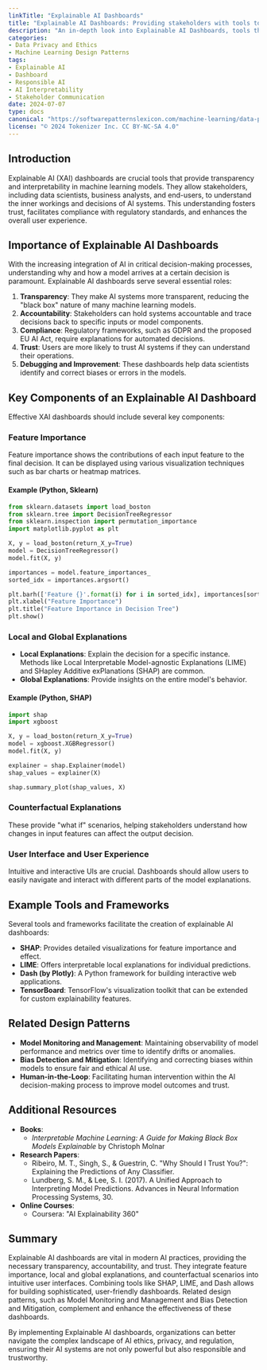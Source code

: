 ```yaml
---
linkTitle: "Explainable AI Dashboards"
title: "Explainable AI Dashboards: Providing stakeholders with tools to understand and interpret AI decisions"
description: "An in-depth look into Explainable AI Dashboards, tools that help stakeholders understand and interpret AI decisions. We will explore examples, related design patterns, and provide additional resources."
categories:
- Data Privacy and Ethics
- Machine Learning Design Patterns
tags:
- Explainable AI
- Dashboard
- Responsible AI
- AI Interpretability
- Stakeholder Communication
date: 2024-07-07
type: docs
canonical: "https://softwarepatternslexicon.com/machine-learning/data-privacy-and-ethics/responsible-ai-practices/explainable-ai-dashboards"
license: "© 2024 Tokenizer Inc. CC BY-NC-SA 4.0"
---
```



## Introduction
Explainable AI (XAI) dashboards are crucial tools that provide transparency and interpretability in machine learning models. They allow stakeholders, including data scientists, business analysts, and end-users, to understand the inner workings and decisions of AI systems. This understanding fosters trust, facilitates compliance with regulatory standards, and enhances the overall user experience.

## Importance of Explainable AI Dashboards
With the increasing integration of AI in critical decision-making processes, understanding why and how a model arrives at a certain decision is paramount. Explainable AI dashboards serve several essential roles:
1. **Transparency**: They make AI systems more transparent, reducing the "black box" nature of many machine learning models.
2. **Accountability**: Stakeholders can hold systems accountable and trace decisions back to specific inputs or model components.
3. **Compliance**: Regulatory frameworks, such as GDPR and the proposed EU AI Act, require explanations for automated decisions.
4. **Trust**: Users are more likely to trust AI systems if they can understand their operations.
5. **Debugging and Improvement**: These dashboards help data scientists identify and correct biases or errors in the models.

## Key Components of an Explainable AI Dashboard
Effective XAI dashboards should include several key components:

### Feature Importance
Feature importance shows the contributions of each input feature to the final decision. It can be displayed using various visualization techniques such as bar charts or heatmap matrices.

#### Example (Python, Sklearn)
```python
from sklearn.datasets import load_boston
from sklearn.tree import DecisionTreeRegressor
from sklearn.inspection import permutation_importance
import matplotlib.pyplot as plt

X, y = load_boston(return_X_y=True)
model = DecisionTreeRegressor()
model.fit(X, y)

importances = model.feature_importances_
sorted_idx = importances.argsort()

plt.barh(['Feature {}'.format(i) for i in sorted_idx], importances[sorted_idx])
plt.xlabel("Feature Importance")
plt.title("Feature Importance in Decision Tree")
plt.show()
```
### Local and Global Explanations
- **Local Explanations**: Explain the decision for a specific instance. Methods like Local Interpretable Model-agnostic Explanations (LIME) and SHapley Additive exPlanations (SHAP) are common.
- **Global Explanations**: Provide insights on the entire model's behavior.

#### Example (Python, SHAP)
```python
import shap
import xgboost

X, y = load_boston(return_X_y=True)
model = xgboost.XGBRegressor()
model.fit(X, y)

explainer = shap.Explainer(model)
shap_values = explainer(X)

shap.summary_plot(shap_values, X)
```

### Counterfactual Explanations
These provide "what if" scenarios, helping stakeholders understand how changes in input features can affect the output decision.

### User Interface and User Experience
Intuitive and interactive UIs are crucial. Dashboards should allow users to easily navigate and interact with different parts of the model explanations.

## Example Tools and Frameworks
Several tools and frameworks facilitate the creation of explainable AI dashboards:
- **SHAP**: Provides detailed visualizations for feature importance and effect.
- **LIME**: Offers interpretable local explanations for individual predictions.
- **Dash (by Plotly)**: A Python framework for building interactive web applications.
- **TensorBoard**: TensorFlow's visualization toolkit that can be extended for custom explainability features.

## Related Design Patterns
- **Model Monitoring and Management**: Maintaining observability of model performance and metrics over time to identify drifts or anomalies.
- **Bias Detection and Mitigation**: Identifying and correcting biases within models to ensure fair and ethical AI use.
- **Human-in-the-Loop**: Facilitating human intervention within the AI decision-making process to improve model outcomes and trust.

## Additional Resources
- **Books**:
  - *Interpretable Machine Learning: A Guide for Making Black Box Models Explainable* by Christoph Molnar
- **Research Papers**:
  - Ribeiro, M. T., Singh, S., & Guestrin, C. "Why Should I Trust You?": Explaining the Predictions of Any Classifier.
  - Lundberg, S. M., & Lee, S. I. (2017). A Unified Approach to Interpreting Model Predictions. Advances in Neural Information Processing Systems, 30.
- **Online Courses**:
  - Coursera: "AI Explainability 360"

## Summary
Explainable AI dashboards are vital in modern AI practices, providing the necessary transparency, accountability, and trust. They integrate feature importance, local and global explanations, and counterfactual scenarios into intuitive user interfaces. Combining tools like SHAP, LIME, and Dash allows for building sophisticated, user-friendly dashboards. Related design patterns, such as Model Monitoring and Management and Bias Detection and Mitigation, complement and enhance the effectiveness of these dashboards.

By implementing Explainable AI dashboards, organizations can better navigate the complex landscape of AI ethics, privacy, and regulation, ensuring their AI systems are not only powerful but also responsible and trustworthy.
